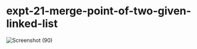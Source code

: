 # expt-21-merge-point-of-two-given-linked-list
![Screenshot (90)](https://github.com/DikshaMeena03/expt-21-merge-point-of-two-given-linked-list/assets/148327414/5250d5ad-717b-4a43-ae4f-5d4fee7f270c)

